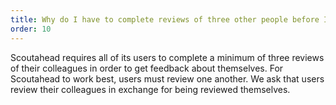 ```yaml
---
title: Why do I have to complete reviews of three other people before I can see feedback about me?
order: 10
---
```


Scoutahead requires all of its users to complete a minimum of three reviews of their colleagues in order to get feedback about themselves. For Scoutahead to work best, users must review one another. We ask that users review their colleagues in exchange for being reviewed themselves.
